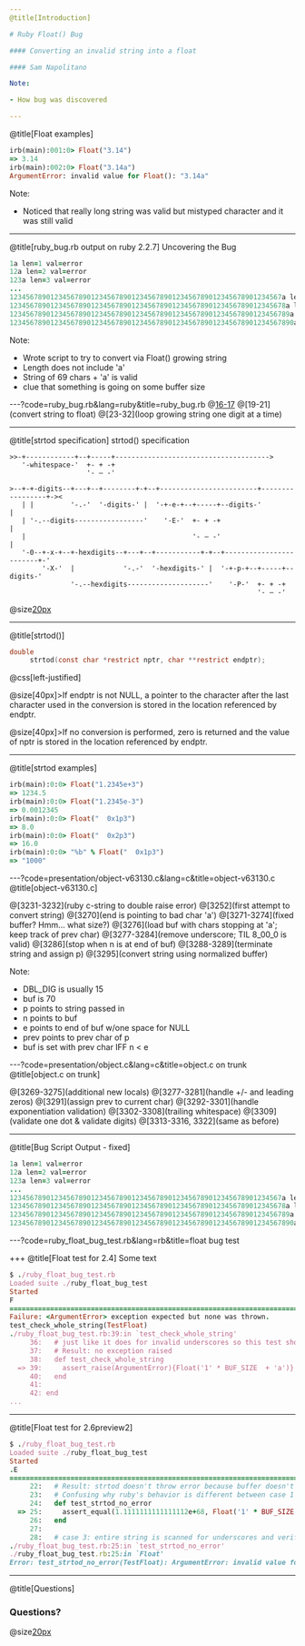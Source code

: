 ```yaml
---
@title[Introduction]

# Ruby Float() Bug

#### Converting an invalid string into a float

#### Sam Napolitano

Note:

- How bug was discovered

---
```

@title[Float examples]

```ruby
irb(main):001:0> Float("3.14")
=> 3.14
irb(main):002:0> Float("3.14a")
ArgumentError: invalid value for Float(): "3.14a"
```

Note:

- Noticed that really long string was valid but mistyped character and it was still valid

---
@title[ruby_bug.rb output on ruby 2.2.7]
Uncovering the Bug

```ruby
1a len=1 val=error
12a len=2 val=error
123a len=3 val=error
...
1234567890123456789012345678901234567890123456789012345678901234567a len=67 val=error
12345678901234567890123456789012345678901234567890123456789012345678a len=68 val=error
123456789012345678901234567890123456789012345678901234567890123456789a len=69 val=1.234567890123457e+68
1234567890123456789012345678901234567890123456789012345678901234567890a len=70 val=1.234567890123457e+68
```

Note:

- Wrote script to try to convert via Float() growing string
- Length does not include 'a'
- String of 69 chars + 'a' is valid
- clue that something is going on some buffer size

---?code=ruby_bug.rb&lang=ruby&title=ruby_bug.rb
@[16-17](initialize)
@[19-21](convert string to float)
@[23-32](loop growing string one digit at a time)

---
@title[strtod specification]
strtod() specification

```
>>-+------------+--+-----+-------------------------------------->
   '-whitespace-'  +- + -+   
                   '- – -'   

>--+-+-digits--+---+--+--------+-+--+------------------------+-----------------+-><
   | |         '-.-'  '-digits-' |  '-+-e-+--+-----+--digits-'                 |   
   | '-.--digits-----------------'    '-E-'  +- + -+                           |   
   |                                         '- – -'                           |   
   '-0--+-x-+--+-hexdigits--+---+--+-----------+-+--+------------------------+-'   
        '-X-'  |            '-.-'  '-hexdigits-' |  '-+-p-+--+-----+--digits-'     
               '-.--hexdigits--------------------'    '-P-'  +- + -+               
                                                             '- – -'               
```
@size[20px](https://www.ibm.com/support/knowledgecenter/en/ssw_ibm_i_72/rtref/strtod.htm)

---
@title[strtod()]

```C
double
     strtod(const char *restrict nptr, char **restrict endptr);
```

@css[left-justified]

@size[40px]>If endptr is not NULL, a pointer to the character after the last character used in the conversion is stored in the location referenced by endptr.

@size[40px]>If no conversion is performed, zero is returned and the value of nptr is stored in the location referenced by endptr.

---
@title[strtod examples]

```ruby
irb(main):0:0> Float("1.2345e+3")
=> 1234.5
irb(main):0:0> Float("1.2345e-3")
=> 0.0012345
irb(main):0:0> Float("  0x1p3")
=> 8.0
irb(main):0:0> Float("  0x2p3")
=> 16.0
irb(main):0:0> "%b" % Float("  0x1p3")
=> "1000"
```

---?code=presentation/object-v63130.c&lang=c&title=object-v63130.c
@title[object-v63130.c]

@[3231-3232](ruby c-string to double raise error)
@[3252](first attempt to convert string)
@[3270](end is pointing to bad char 'a')
@[3271-3274](fixed buffer? Hmm... what size?)
@[3276](load buf with chars stopping at 'a'; keep track of prev char)
@[3277-3284](remove underscore; TIL 8_00_0 is valid)
@[3286](stop when n is at end of buf)
@[3288-3289](terminate string and assign p)
@[3295](convert string using normalized buffer)

Note:

- DBL_DIG is usually 15
- buf is 70
- p points to string passed in
- n points to buf
- e points to end of buf w/one space for NULL
- prev points to prev char of p
- buf is set with prev char IFF n < e

---?code=presentation/object.c&lang=c&title=object.c on trunk
@title[object.c on trunk]

@[3269-3275](additional new locals)
@[3277-3281](handle +/- and leading zeros)
@[3291](assign prev to current char)
@[3292-3301](handle exponentiation validation)
@[3302-3308](trailing whitespace)
@[3309](validate one dot & validate digits)
@[3313-3316, 3322](same as before)

---
@title[Bug Script Output - fixed]

```ruby
1a len=1 val=error
12a len=2 val=error
123a len=3 val=error
...
1234567890123456789012345678901234567890123456789012345678901234567a len=67 val=error
12345678901234567890123456789012345678901234567890123456789012345678a len=68 val=error
123456789012345678901234567890123456789012345678901234567890123456789a len=69 val=error
1234567890123456789012345678901234567890123456789012345678901234567890a len=70 val=error

```

---?code=ruby_float_bug_test.rb&lang=rb&title=float bug test

+++
@title[Float test for 2.4]
Some text
```ruby
$ ./ruby_float_bug_test.rb
Loaded suite ./ruby_float_bug_test
Started
F
=======================================================================================================================================================================
Failure: <ArgumentError> exception expected but none was thrown.
test_check_whole_string(TestFloat)
./ruby_float_bug_test.rb:39:in `test_check_whole_string'
     36:   # just like it does for invalid underscores so this test should pass.
     37:   # Result: no exception raised
     38:   def test_check_whole_string
  => 39:     assert_raise(ArgumentError){Float('1' * BUF_SIZE  + 'a')}
     40:   end
     41:
     42: end
...
```

---
@title[Float test for 2.6preview2]

```ruby
$ ./ruby_float_bug_test.rb
Loaded suite ./ruby_float_bug_test
Started
.E
=======================================================================================================================================================================
     22:   # Result: strtod doesn't throw error because buffer doesn't contain invalid char.
     23:   # Confusing why ruby's behavior is different between case 1 and 2 until you look at C code.
     24:   def test_strtod_no_error
  => 25:     assert_equal(1.1111111111111112e+68, Float('1' * BUF_SIZE + 'a is ignored'))
     26:   end
     27:
     28:   # case 3: entire string is scanned for underscores and verified prev char ISDIGIT.
./ruby_float_bug_test.rb:25:in `test_strtod_no_error'
./ruby_float_bug_test.rb:25:in `Float'
Error: test_strtod_no_error(TestFloat): ArgumentError: invalid value for Float(): "111111111111111111111111111111111111111111111111111111111111111111111a is ignored"
```

---
@title[Questions]

### Questions?

@size[20px](https://github.com/samiam/ruby_bug_14729)
